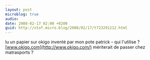 ```yaml
---
layout: post
microblog: true
audio: 
date: 2008-02-17 02:00 +0200
guid: http://xtof.micro.blog/2008/02/17/t723291212.html
---
```

lu un papier sur okigo inventé par mon pote patrick  - qui l'utilise ? [www.okigo.com](http://www.okigo.com/) mériterait de passer chez matrasports ?
